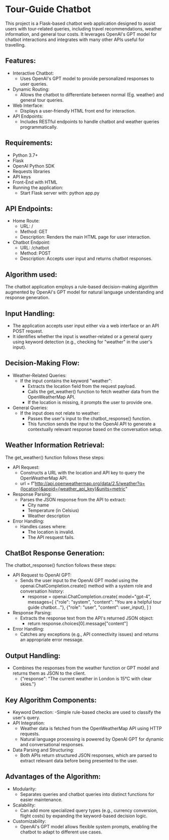 # Tour-Guide Chatbot
This project is a Flask-based chatbot web application designed to assist users with tour-related queries, including travel recommendations, weather information, and general tour costs. It leverages OpenAI's GPT model for chatbot interactions and integrates with many other APIs useful for travelling.

## Features:
- Interactive Chatbot:
  - Uses OpenAI's GPT model to provide personalized responses to user queries.
- Dynamic Routing:
  - Allows the chatbot to differentiate between normal (Eg. weather) and general tour queries.
- Web Interface:
  - Displays a user-friendly HTML front end for interaction.
- API Endpoints:
  - Includes RESTful endpoints to handle chatbot and weather queries programmatically.

## Requirements:
- Python 3.7+
- Flask
- OpenAI Python SDK
- Requests libraries
- API keys
- Front-End with HTML
- Running the application:
  - Start Flask server with: python app.py

## API Endpoints:
- Home Route:
  - URL: /
  - Method: GET
  - Description: Renders the main HTML page for user interaction.
- Chatbot Endpoint:
  - URL: /chatbot
  - Method: POST
  - Description: Accepts user input and returns chatbot responses.

## Algorithm used:
The chatbot application employs a rule-based decision-making algorithm augmented by OpenAI's GPT model for natural language understanding and response generation.

## Input Handling:
- The application accepts user input either via a web interface or an API POST request.
- It identifies whether the input is weather-related or a general query using keyword detection (e.g., checking for "weather" in the user's input).

## Decision-Making Flow:
- Weather-Related Queries:
  - If the input contains the keyword "weather":
    - Extracts the location field from the request payload.
    - Calls the get_weather() function to fetch weather data from the OpenWeatherMap API.
    - If the location is missing, it prompts the user to provide one.
- General Queries:
  - If the input does not relate to weather:
    - Passes the user's input to the chatbot_response() function.
    - This function sends the input to the OpenAI API to generate a contextually relevant response based on the conversation setup.

## Weather Information Retrieval:
The get_weather() function follows these steps:
- API Request:
  - Constructs a URL with the location and API key to query the OpenWeatherMap API.
  - url = f"http://api.openweathermap.org/data/2.5/weather?q={location}&appid={weather_api_key}&units=metric"
- Response Parsing:
  - Parses the JSON response from the API to extract:
    - City name
    - Temperature (in Celsius)
    - Weather description
- Error Handling:
  - Handles cases where:
    - The location is invalid.
    - The API resquest fails.

## ChatBot Response Generation:
The chatbot_response() function follows these steps:
- API Request to OpenAI GPT:
  - Sends the user input to the OpenAI GPT model using the openai.ChatCompletion.create() method with a system role and conversation history:
    - response = openai.ChatCompletion.create(
      model="gpt-4",
      messages=[
          {"role": "system", "content": "You are a helpful tour guide chatbot..."},
          {"role": "user", "content": user_input},
      ]
  )
- Response Parsing:
  - Extracts the response text from the API's returned JSON object:
    - return response.choices[0].message["content"]
- Error Handling:
  - Catches any exceptions (e.g., API connectivity issues) and returns an appropriate error message.
    
## Output Handling:
- Combines the responses from the weather function or GPT model and returns them as JSON to the client.
  - {"response": "The current weather in London is 15°C with clear skies."}

## Key Algorithm Components:
- Keyword Detection:
  -Simple rule-based checks are used to classify the user's query.
- API Integration:
  - Weather data is fetched from the OpenWeatherMap API using HTTP requests.
  - Natural language processing is powered by OpenAI GPT for dynamic and conversational responses.
- Data Parsing and Structuring:
  - Both APIs return structured JSON responses, which are parsed to extract relevant data before being presented to the user.
    
## Advantages of the Algorithm:
- Modularity:
  - Separates queries and chatbot queries into distinct functions for easier maintenance.
- Scalability:
  - Can add more specialized query types (e.g., currency conversion, flight costs) by expanding the keyword-based decision logic.
- Customizability:
  - OpenAI's GPT model allows flexible system prompts, enabling the chatbot to adapt to different use cases.
  
